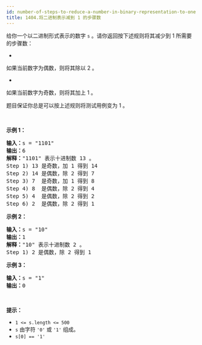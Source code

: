 ```yaml
---
id: number-of-steps-to-reduce-a-number-in-binary-representation-to-one
title: 1404.将二进制表示减到 1 的步骤数
---
```

给你一个以二进制形式表示的数字 <code>s</code> 。请你返回按下述规则将其减少到 1 所需要的步骤数：


- 
如果当前数字为偶数，则将其除以 2 。

- 
如果当前数字为奇数，则将其加上 1 。


题目保证你总是可以按上述规则将测试用例变为 1 。

 

**示例 1：**


<pre><strong>输入：</strong>s = &#34;1101&#34;<br/><strong>输出：</strong>6<br/><strong>解释：</strong>&#34;1101&#34; 表示十进制数 13 。<br/>Step 1) 13 是奇数，加 1 得到 14 <br/>Step 2) 14 是偶数，除 2 得到 7<br/>Step 3) 7  是奇数，加 1 得到 8<br/>Step 4) 8  是偶数，除 2 得到 4  <br/>Step 5) 4  是偶数，除 2 得到 2 <br/>Step 6) 2  是偶数，除 2 得到 1  <br/></pre>

**示例 2：**


<pre><strong>输入：</strong>s = &#34;10&#34;<br/><strong>输出：</strong>1<br/><strong>解释：</strong>&#34;10&#34; 表示十进制数 2 。<br/>Step 1) 2 是偶数，除 2 得到 1 <br/></pre>

**示例 3：**


<pre><strong>输入：</strong>s = &#34;1&#34;<br/><strong>输出：</strong>0<br/></pre>

 

**提示：**


- <code>1 &lt;= s.length &lt;= 500</code>
- <code>s</code> 由字符 <code>&#39;0&#39;</code> 或 <code>&#39;1&#39;</code> 组成。
- <code>s[0] == &#39;1&#39;</code>
